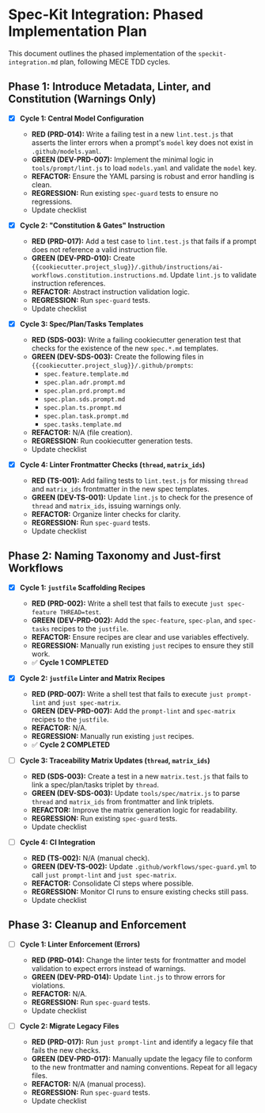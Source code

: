 # Spec-Kit Integration: Phased Implementation Plan

This document outlines the phased implementation of the `speckit-integration.md` plan, following MECE TDD cycles.

## Phase 1: Introduce Metadata, Linter, and Constitution (Warnings Only)

- [x] **Cycle 1: Central Model Configuration**
    -   **RED (PRD-014):** Write a failing test in a new `lint.test.js` that asserts the linter errors when a prompt's `model` key does not exist in `.github/models.yaml`.
    -   **GREEN (DEV-PRD-007):** Implement the minimal logic in `tools/prompt/lint.js` to load `models.yaml` and validate the `model` key.
    -   **REFACTOR:** Ensure the YAML parsing is robust and error handling is clean.
    -   **REGRESSION:** Run existing `spec-guard` tests to ensure no regressions.
    - Update checklist

- [x] **Cycle 2: "Constitution & Gates" Instruction**
    -   **RED (PRD-017):** Add a test case to `lint.test.js` that fails if a prompt does not reference a valid instruction file.
    -   **GREEN (DEV-PRD-010):** Create `{{cookiecutter.project_slug}}/.github/instructions/ai-workflows.constitution.instructions.md`. Update `lint.js` to validate instruction references.
    -   **REFACTOR:** Abstract instruction validation logic.
    -   **REGRESSION:** Run `spec-guard` tests.
    - Update checklist

- [x] **Cycle 3: Spec/Plan/Tasks Templates**
    -   **RED (SDS-003):** Write a failing cookiecutter generation test that checks for the existence of the new `spec.*.md` templates.
    -   **GREEN (DEV-SDS-003):** Create the following files in `{{cookiecutter.project_slug}}/.github/prompts`:
        -   `spec.feature.template.md`
        -   `spec.plan.adr.prompt.md`
        -   `spec.plan.prd.prompt.md`
        -   `spec.plan.sds.prompt.md`
        -   `spec.plan.ts.prompt.md`
        -   `spec.plan.task.prompt.md`
        -   `spec.tasks.template.md`
    -   **REFACTOR:** N/A (file creation).
    -   **REGRESSION:** Run cookiecutter generation tests.
    - Update checklist

- [x] **Cycle 4: Linter Frontmatter Checks (`thread`, `matrix_ids`)**
    -   **RED (TS-001):** Add failing tests to `lint.test.js` for missing `thread` and `matrix_ids` frontmatter in the new spec templates.
    -   **GREEN (DEV-TS-001):** Update `lint.js` to check for the presence of `thread` and `matrix_ids`, issuing warnings only.
    -   **REFACTOR:** Organize linter checks for clarity.
    -   **REGRESSION:** Run `spec-guard` tests.
    - Update checklist

## Phase 2: Naming Taxonomy and Just-first Workflows

- [x] **Cycle 1: `justfile` Scaffolding Recipes**
    -   **RED (PRD-002):** Write a shell test that fails to execute `just spec-feature THREAD=test`.
    -   **GREEN (DEV-PRD-002):** Add the `spec-feature`, `spec-plan`, and `spec-tasks` recipes to the `justfile`.
    -   **REFACTOR:** Ensure recipes are clear and use variables effectively.
    -   **REGRESSION:** Manually run existing `just` recipes to ensure they still work.
    - ✅ **Cycle 1 COMPLETED**

- [x] **Cycle 2: `justfile` Linter and Matrix Recipes**
    -   **RED (PRD-007):** Write a shell test that fails to execute `just prompt-lint` and `just spec-matrix`.
    -   **GREEN (DEV-PRD-007):** Add the `prompt-lint` and `spec-matrix` recipes to the `justfile`.
    -   **REFACTOR:** N/A.
    -   **REGRESSION:** Manually run existing `just` recipes.
    - ✅ **Cycle 2 COMPLETED**

- [ ] **Cycle 3: Traceability Matrix Updates (`thread`, `matrix_ids`)**
    -   **RED (SDS-003):** Create a test in a new `matrix.test.js` that fails to link a spec/plan/tasks triplet by `thread`.
    -   **GREEN (DEV-SDS-003):** Update `tools/spec/matrix.js` to parse `thread` and `matrix_ids` from frontmatter and link triplets.
    -   **REFACTOR:** Improve the matrix generation logic for readability.
    -   **REGRESSION:** Run existing `spec-guard` tests.
    - Update checklist

- [ ] **Cycle 4: CI Integration**
    -   **RED (TS-002):** N/A (manual check).
    -   **GREEN (DEV-TS-002):** Update `.github/workflows/spec-guard.yml` to call `just prompt-lint` and `just spec-matrix`.
    -   **REFACTOR:** Consolidate CI steps where possible.
    -   **REGRESSION:** Monitor CI runs to ensure existing checks still pass.
    - Update checklist

## Phase 3: Cleanup and Enforcement

- [ ] **Cycle 1: Linter Enforcement (Errors)**
    -   **RED (PRD-014):** Change the linter tests for frontmatter and model validation to expect errors instead of warnings.
    -   **GREEN (DEV-PRD-014):** Update `lint.js` to throw errors for violations.
    -   **REFACTOR:** N/A.
    -   **REGRESSION:** Run `spec-guard` tests.
    - Update checklist

- [ ] **Cycle 2: Migrate Legacy Files**
    -   **RED (PRD-017):** Run `just prompt-lint` and identify a legacy file that fails the new checks.
    -   **GREEN (DEV-PRD-017):** Manually update the legacy file to conform to the new frontmatter and naming conventions. Repeat for all legacy files.
    -   **REFACTOR:** N/A (manual process).
    -   **REGRESSION:** Run `spec-guard` tests.
    - Update checklist
